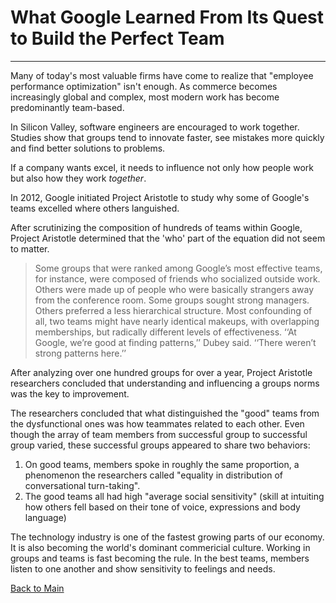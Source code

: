 # What Google Learned From Its Quest to Build the Perfect Team

---

Many of today's most valuable firms have come to realize that "employee performance optimization" isn't enough. As commerce becomes increasingly global and complex, most modern work has become predominantly team-based.

In Silicon Valley, software engineers are encouraged to work together. Studies show that groups tend to innovate faster, see mistakes more quickly and find better solutions to problems.

If a company wants excel, it needs to influence not only how people work but also how they work _together_.

In 2012, Google initiated Project Aristotle to study why some of Google's teams excelled where others languished.

After scrutinizing the composition of hundreds of teams within Google, Project Aristotle determined that the 'who' part of the equation did not seem to matter.

> Some groups that were ranked among Google’s most effective teams, for instance, were composed of friends who socialized outside work. Others were made up of people who were basically strangers away from the conference room. Some groups sought strong managers. Others preferred a less hierarchical structure. Most confounding of all, two teams might have nearly identical makeups, with overlapping memberships, but radically different levels of effectiveness. ‘‘At Google, we’re good at finding patterns,’’ Dubey said. ‘‘There weren’t strong patterns here.’’

After analyzing over one hundred groups for over a year, Project Aristotle researchers concluded that understanding and influencing a groups norms was the key to improvement.

The researchers concluded that what distinguished the "good" teams from the dysfunctional ones was how teammates related to each other. Even though the array of team members from successful group to successful group varied, these successful groups appeared to share two behaviors:

1. On good teams, members spoke in roughly the same proportion, a phenomenon the researchers called "equality in distribution of conversational turn-taking".
1. The good teams all had high "average social sensitivity" (skill at intuiting how others fell based on their tone of voice, expressions and body language)

The technology industry is one of the fastest growing parts of our economy. It is also becoming the world's dominant commericial culture. Working in groups and teams is fast becoming the rule. In the best teams, members listen to one another and show sensitivity to feelings and needs.

[Back to Main](README.md)
